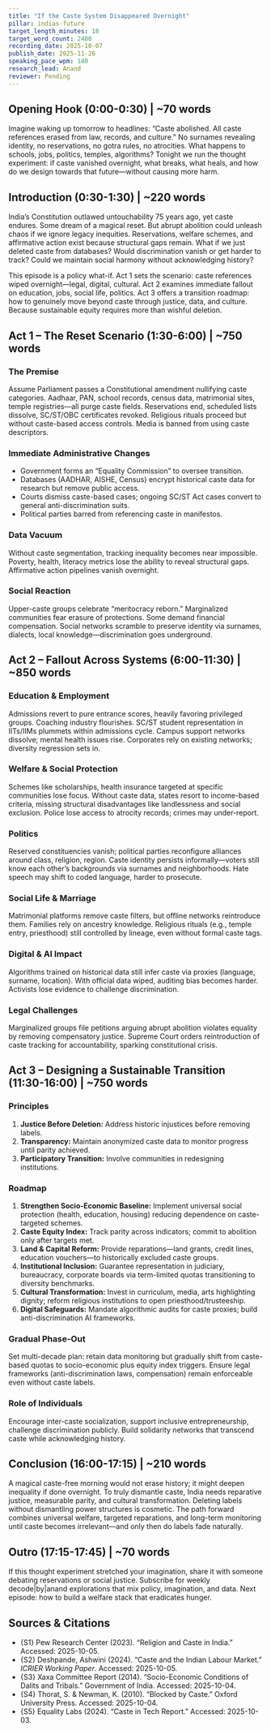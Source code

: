 ```yaml
---
title: "If the Caste System Disappeared Overnight"
pillar: indias-future
target_length_minutes: 18
target_word_count: 2400
recording_date: 2025-10-07
publish_date: 2025-11-26
speaking_pace_wpm: 140
research_lead: Anand
reviewer: Pending
---
```


## Opening Hook (0:00-0:30) | ~70 words
Imagine waking up tomorrow to headlines: “Caste abolished. All caste references erased from law, records, and culture.” No surnames revealing identity, no reservations, no gotra rules, no atrocities. What happens to schools, jobs, politics, temples, algorithms? Tonight we run the thought experiment: if caste vanished overnight, what breaks, what heals, and how do we design towards that future—without causing more harm.

## Introduction (0:30-1:30) | ~220 words
India’s Constitution outlawed untouchability 75 years ago, yet caste endures. Some dream of a magical reset. But abrupt abolition could unleash chaos if we ignore legacy inequities. Reservations, welfare schemes, and affirmative action exist because structural gaps remain. What if we just deleted caste from databases? Would discrimination vanish or get harder to track? Could we maintain social harmony without acknowledging history?

This episode is a policy what-if. Act 1 sets the scenario: caste references wiped overnight—legal, digital, cultural. Act 2 examines immediate fallout on education, jobs, social life, politics. Act 3 offers a transition roadmap: how to genuinely move beyond caste through justice, data, and culture. Because sustainable equity requires more than wishful deletion.

## Act 1 – The Reset Scenario (1:30-6:00) | ~750 words
### The Premise
Assume Parliament passes a Constitutional amendment nullifying caste categories. Aadhaar, PAN, school records, census data, matrimonial sites, temple registries—all purge caste fields. Reservations end, scheduled lists dissolve, SC/ST/OBC certificates revoked. Religious rituals proceed but without caste-based access controls. Media is banned from using caste descriptors.

### Immediate Administrative Changes
- Government forms an “Equality Commission” to oversee transition.  
- Databases (AADHAR, AISHE, Census) encrypt historical caste data for research but remove public access.  
- Courts dismiss caste-based cases; ongoing SC/ST Act cases convert to general anti-discrimination suits.  
- Political parties barred from referencing caste in manifestos.

### Data Vacuum
Without caste segmentation, tracking inequality becomes near impossible. Poverty, health, literacy metrics lose the ability to reveal structural gaps. Affirmative action pipelines vanish overnight.

### Social Reaction
Upper-caste groups celebrate “meritocracy reborn.” Marginalized communities fear erasure of protections. Some demand financial compensation. Social networks scramble to preserve identity via surnames, dialects, local knowledge—discrimination goes underground.

## Act 2 – Fallout Across Systems (6:00-11:30) | ~850 words
### Education & Employment
Admissions revert to pure entrance scores, heavily favoring privileged groups. Coaching industry flourishes. SC/ST student representation in IITs/IIMs plummets within admissions cycle. Campus support networks dissolve; mental health issues rise. Corporates rely on existing networks; diversity regression sets in.

### Welfare & Social Protection
Schemes like scholarships, health insurance targeted at specific communities lose focus. Without caste data, states resort to income-based criteria, missing structural disadvantages like landlessness and social exclusion. Police lose access to atrocity records; crimes may under-report.

### Politics
Reserved constituencies vanish; political parties reconfigure alliances around class, religion, region. Caste identity persists informally—voters still know each other’s backgrounds via surnames and neighborhoods. Hate speech may shift to coded language, harder to prosecute.

### Social Life & Marriage
Matrimonial platforms remove caste filters, but offline networks reintroduce them. Families rely on ancestry knowledge. Religious rituals (e.g., temple entry, priesthood) still controlled by lineage, even without formal caste tags.

### Digital & AI Impact
Algorithms trained on historical data still infer caste via proxies (language, surname, location). With official data wiped, auditing bias becomes harder. Activists lose evidence to challenge discrimination.

### Legal Challenges
Marginalized groups file petitions arguing abrupt abolition violates equality by removing compensatory justice. Supreme Court orders reintroduction of caste tracking for accountability, sparking constitutional crisis.

## Act 3 – Designing a Sustainable Transition (11:30-16:00) | ~750 words
### Principles
1. **Justice Before Deletion:** Address historic injustices before removing labels.  
2. **Transparency:** Maintain anonymized caste data to monitor progress until parity achieved.  
3. **Participatory Transition:** Involve communities in redesigning institutions.

### Roadmap
1. **Strengthen Socio-Economic Baseline:** Implement universal social protection (health, education, housing) reducing dependence on caste-targeted schemes.  
2. **Caste Equity Index:** Track parity across indicators; commit to abolition only after targets met.  
3. **Land & Capital Reform:** Provide reparations—land grants, credit lines, education vouchers—to historically excluded caste groups.  
4. **Institutional Inclusion:** Guarantee representation in judiciary, bureaucracy, corporate boards via term-limited quotas transitioning to diversity benchmarks.  
5. **Cultural Transformation:** Invest in curriculum, media, arts highlighting dignity; reform religious institutions to open priesthood/trusteeship.  
6. **Digital Safeguards:** Mandate algorithmic audits for caste proxies; build anti-discrimination AI frameworks.

### Gradual Phase-Out
Set multi-decade plan: retain data monitoring but gradually shift from caste-based quotas to socio-economic plus equity index triggers. Ensure legal frameworks (anti-discrimination laws, compensation) remain enforceable even without caste labels.

### Role of Individuals
Encourage inter-caste socialization, support inclusive entrepreneurship, challenge discrimination publicly. Build solidarity networks that transcend caste while acknowledging history.

## Conclusion (16:00-17:15) | ~210 words
A magical caste-free morning would not erase history; it might deepen inequality if done overnight. To truly dismantle caste, India needs reparative justice, measurable parity, and cultural transformation. Deleting labels without dismantling power structures is cosmetic. The path forward combines universal welfare, targeted reparations, and long-term monitoring until caste becomes irrelevant—and only then do labels fade naturally.

## Outro (17:15-17:45) | ~70 words
If this thought experiment stretched your imagination, share it with someone debating reservations or social justice. Subscribe for weekly decode|by|anand explorations that mix policy, imagination, and data. Next episode: how to build a welfare stack that eradicates hunger.

## Sources & Citations
- {S1} Pew Research Center (2023). “Religion and Caste in India.” Accessed: 2025-10-05.
- {S2} Deshpande, Ashwini (2024). “Caste and the Indian Labour Market.” *ICRIER Working Paper*. Accessed: 2025-10-05.
- {S3} Xaxa Committee Report (2014). “Socio-Economic Conditions of Dalits and Tribals.” Government of India. Accessed: 2025-10-04.
- {S4} Thorat, S. & Newman, K. (2010). “Blocked by Caste.” Oxford University Press. Accessed: 2025-10-04.
- {S5} Equality Labs (2024). “Caste in Tech Report.” Accessed: 2025-10-03.
